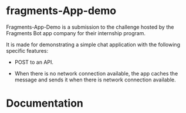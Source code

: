 # fragments-App-demo

Fragments-App-Demo is a submission to the challenge hosted by the Fragments Bot app company for their internship program.

It is made for demonstrating a simple chat application with the following specific features:

 - POST to an API.

 - When there is no network connection available, the app caches the message and sends it when there is network connection available.

# Documentation




